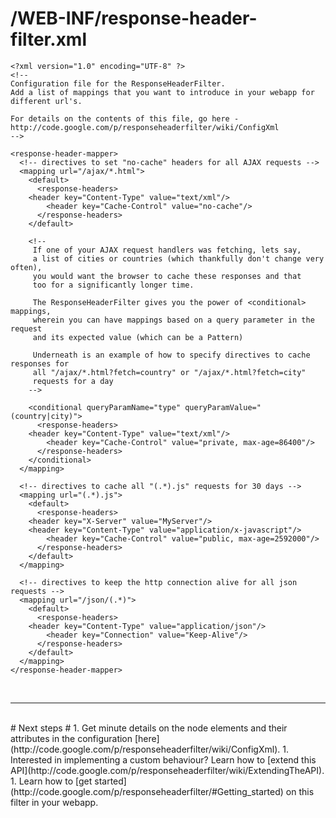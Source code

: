 # /WEB-INF/response-header-filter.xml #
```
<?xml version="1.0" encoding="UTF-8" ?>
<!--
Configuration file for the ResponseHeaderFilter. 
Add a list of mappings that you want to introduce in your webapp for different url's.

For details on the contents of this file, go here - http://code.google.com/p/responseheaderfilter/wiki/ConfigXml
-->

<response-header-mapper>
  <!-- directives to set "no-cache" headers for all AJAX requests -->
  <mapping url="/ajax/*.html">
    <default>
      <response-headers>
	<header key="Content-Type" value="text/xml"/>
        <header key="Cache-Control" value="no-cache"/>
      </response-headers>
    </default>

    <!-- 
     If one of your AJAX request handlers was fetching, lets say, 
     a list of cities or countries (which thankfully don't change very often), 
     you would want the browser to cache these responses and that 
     too for a significantly longer time.
     
     The ResponseHeaderFilter gives you the power of <conditional> mappings,
     wherein you can have mappings based on a query parameter in the request 
     and its expected value (which can be a Pattern)

     Underneath is an example of how to specify directives to cache responses for 
     all "/ajax/*.html?fetch=country" or "/ajax/*.html?fetch=city" 
     requests for a day
    -->

    <conditional queryParamName="type" queryParamValue="(country|city)">
      <response-headers>
	<header key="Content-Type" value="text/xml"/>
        <header key="Cache-Control" value="private, max-age=86400"/>
      </response-headers>
    </conditional>
  </mapping>

  <!-- directives to cache all "(.*).js" requests for 30 days -->
  <mapping url="(.*).js">
    <default>
      <response-headers>
	<header key="X-Server" value="MyServer"/>
	<header key="Content-Type" value="application/x-javascript"/>
        <header key="Cache-Control" value="public, max-age=2592000"/>
      </response-headers>
    </default>
  </mapping>

  <!-- directives to keep the http connection alive for all json requests -->
  <mapping url="/json/(.*)">
    <default>
      <response-headers>
	<header key="Content-Type" value="application/json"/>
        <header key="Connection" value="Keep-Alive"/>
      </response-headers>
    </default>
  </mapping>
</response-header-mapper>
```
<br />

---

<br />
# Next steps #
  1. Get minute details on the node elements and their attributes in the configuration [here](http://code.google.com/p/responseheaderfilter/wiki/ConfigXml).
  1. Interested in implementing a custom behaviour? Learn how to [extend this API](http://code.google.com/p/responseheaderfilter/wiki/ExtendingTheAPI).
  1. Learn how to [get started](http://code.google.com/p/responseheaderfilter/#Getting_started) on this filter in your webapp.
